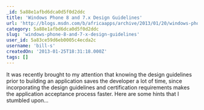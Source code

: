 ```yaml
---
_id: 5a88e1afbd6dca0d5f0d2ddc
title: 'Windows Phone 8 and 7.x Design Guidelines'
url: 'http://blogs.msdn.com/b/africaapps/archive/2013/01/20/windows-phone-8-design-guidelines.aspx'
category: 5a88e1afbd6dca0d5f0d2ddc
slug: 'windows-phone-8-and-7-x-design-guidelines'
user_id: 5a83ce59d6eb0005c4ecda2c
username: 'bill-s'
createdOn: '2013-01-25T18:31:18.000Z'
tags: []
---
```


It was recently brought to my attention that knowing the design guidelines prior to building an application saves the developer a lot of time, since incorporating the design guidelines and certification requirements makes the application acceptance process faster. Here are some hints that I stumbled upon...
